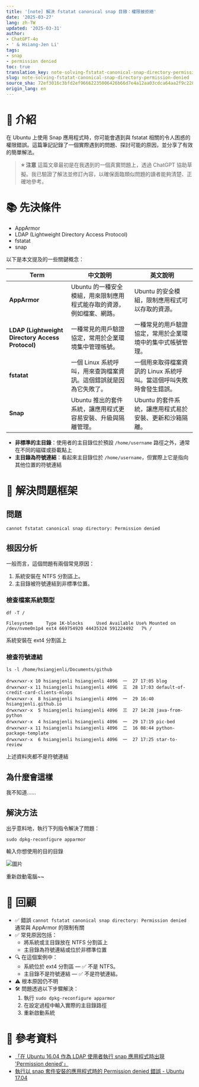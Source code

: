 ```yaml
---
title: '[note] 解決 fstatat canonical snap 目錄：權限被拒絕'
date: '2025-03-27'
lang: zh-TW
updated: '2025-03-31'
author:
- ChatGPT-4o
- ' & Hsiang-Jen Li'
tags:
- snap
- permission denied
toc: true
translation_key: note-solving-fstatat-canonical-snap-directory-permission-denied
slug: note-solving-fstatat-canonical-snap-directory-permission-denied
source_sha: 72ef3016c3bfd2ef96662235006426b66d7e4a12aa03cdca64aa2f9c22892a02
origin_lang: en
---
```


# 📌 介紹

在 Ubuntu 上使用 Snap 應用程式時，你可能會遇到與 fstatat 相關的令人困惑的權限錯誤。這篇筆記記錄了一個實際遇到的問題、探討可能的原因，並分享了有效的簡單解法。

> **⭐ 注意**
> 這篇文章最初是在我遇到的一個真實問題上，透過 ChatGPT 協助草擬。我已驗證了解法並修訂內容，以確保面臨類似問題的讀者能夠清楚、正確地參考。

<!-- more -->

# 📚 先決條件

- AppArmor
- LDAP (Lightweight Directory Access Protocol)
- fstatat
- snap

以下是本文提及的一些關鍵概念：

| Term | 中文說明 | 英文說明 |
|------|----------|----------|
| **AppArmor** | Ubuntu 的一種安全模組，用來限制應用程式能存取的資源，例如檔案、網路。 | Ubuntu 的安全模組，限制應用程式可以存取的資源。 |
| **LDAP (Lightweight Directory Access Protocol)** | 一種常見的用戶驗證協定，常用於企業環境集中管理帳號。 | 一種常見的用戶驗證協定，常用於企業環境中的集中式帳號管理。 |
| **fstatat** | 一個 Linux 系統呼叫，用來查詢檔案資訊。這個錯誤就是因為它失敗了。 | 一個用來取得檔案資訊的 Linux 系統呼叫。當這個呼叫失敗時會發生錯誤。 |
| **Snap** | Ubuntu 推出的套件系統，讓應用程式更容易安裝、升級與隔離管理。 | Ubuntu 的套件系統，讓應用程式易於安裝、更新和沙箱隔離。 |

- **非標準的主目錄**：使用者的主目錄位於預設 `/home/username` 路徑之外，通常在不同的磁碟或掛載點上
- **主目錄為符號連結**：看起來主目錄位於 `/home/username`，但實際上它是指向其他位置的符號連結

# 🧭 解決問題框架

## 問題

```
cannot fstatat canonical snap directory: Permission denied
```

## 根因分析

一般而言，這個問題有兩個常見原因：

1. 系統安裝在 NTFS 分割區上。
1. 主目錄被符號連結到非標準位置。

### 檢查檔案系統類型

```shell
df -T /

Filesystem     Type 1K-blocks     Used Available Use% Mounted on
/dev/nvme0n1p4 ext4 669754920 44435324 591224492   7% /
```

系統安裝在 ext4 分割區上


### 檢查符號連結

```shell
ls -l /home/hsiangjenli/Documents/github

drwxrwxr-x 10 hsiangjenli hsiangjenli 4096  一  27 17:05 blog
drwxrwxr-x 11 hsiangjenli hsiangjenli 4096  三  28 17:03 default-of-credit-card-clients-mlops
drwxrwxr-x  8 hsiangjenli hsiangjenli 4096  一  29 16:40 hsiangjenli.github.io
drwxrwxr-x  5 hsiangjenli hsiangjenli 4096  三  27 14:28 java-from-python
drwxrwxr-x  4 hsiangjenli hsiangjenli 4096  一  29 17:19 pic-bed
drwxrwxr-x 11 hsiangjenli hsiangjenli 4096  二  16 08:44 python-package-template
drwxrwxr-x  6 hsiangjenli hsiangjenli 4096  一  27 17:25 star-to-review
```

上述資料夾都不是符號連結

## 為什麼會這樣

我不知道……

## 解決方法

出乎意料地，執行下列指令解決了問題：

```
sudo dpkg-reconfigure apparmor
```

輸入你想使用的目的目錄

![圖片](https://hackmd.io/_uploads/Bk5RTUG6Jg.png)

重新啟動電腦~~

# 🔁 回顧

- ✅ 錯誤 `cannot fstatat canonical snap directory: Permission denied` 通常與 AppArmor 的限制有關
- ✅ 常見原因包括：
  - 將系統或主目錄放在 NTFS 分割區上
  - 主目錄為符號連結或位於非標準位置
- 🔍 在這個案例中：
  - 系統位於 ext4 分割區 — ✅ 不是 NTFS。
  - 主目錄不是符號連結 — ✅ 不是符號連結。
- ⚠️ 根本原因仍不明
- 🛠 問題透過以下步驟解決：
  1. 執行 `sudo dpkg-reconfigure apparmor`
  1. 在設定過程中輸入實際的主目錄路徑
  1. 重新啟動系統


# 🔗 參考資料
- [「在 Ubuntu 16.04 作為 LDAP 使用者執行 snap 應用程式時出現 'Permission denied'」](https://askubuntu.com/questions/1108780/permission-denied-when-running-snap-applications-on-ubuntu-16-04-as-a-ldap-use)
- [執行以 snap 套件安裝的應用程式時的 Permission denied 錯誤 - Ubuntu 17.04](https://askubuntu.com/a/1156839/912790)

